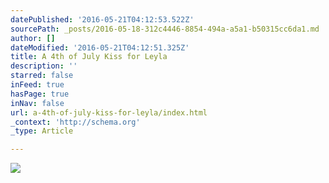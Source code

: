 ```yaml
---
datePublished: '2016-05-21T04:12:53.522Z'
sourcePath: _posts/2016-05-18-312c4446-8854-494a-a5a1-b50315cc6da1.md
author: []
dateModified: '2016-05-21T04:12:51.325Z'
title: A 4th of July Kiss for Leyla
description: ''
starred: false
inFeed: true
hasPage: true
inNav: false
url: a-4th-of-july-kiss-for-leyla/index.html
_context: 'http://schema.org'
_type: Article

---
```

![](https://s3-us-west-2.amazonaws.com/the-grid-img/p/a39fc99e74e201e380bbd14e013234bc6dde0642.jpg)